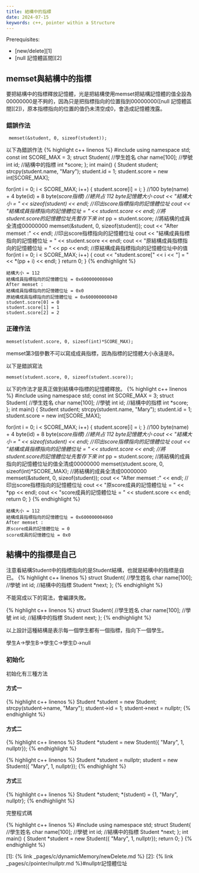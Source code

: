```yaml
---
title: 結構中的指標
date: 2024-07-15
keywords: c++, pointer within a Structure
---
```


Prerequisites:

- [new/delete][1]
- [null 記憶體區間][2]

## memset與結構中的指標

要把結構中的指標釋放記憶體，光是把結構使用memset把結構記憶體的值全設為00000000是不夠的，因為只是把指標指向的位置指到00000000([null 記憶體區間][2])，原本指標指向的位置的值仍未清空成0，會造成記憶體洩露。

### 錯誤作法

```
 memset(&student, 0, sizeof(student));
```

以下為錯誤作法
{% highlight c++ linenos %}
#include <iostream>
using namespace std;
const int SCORE_MAX = 3;
struct Student{
  //學生姓名
  char name[100];
  //學號
  int id;
  //結構中的指標
  int *score;
};
int main() {
  Student student;
  strcpy(student.name, "Mary");
  student.id = 1;
  student.score = new int[SCORE_MAX];
  
  for(int i = 0; i < SCORE_MAX; i++) {
    student.score[i] = i;
  }
  //100 byte(name) + 4 byte(id) + 8 byte(*score指標)
  //總共占 112 byte記憶體大小
  cout << "結構大小 = " << sizeof(student) << endl;
  //印出score指標指向的記憶體位址
  cout << "結構成員指標指向的記憶體位址 = " <<  student.score << endl;
  //將student.score的記憶體位址先暫存下來
  int* pp = student.score;
  //將結構的成員全清成00000000
  memset(&student, 0, sizeof(student));
  cout << "After memset :" << endl;
  //印出score指標指向的記憶體位址
  cout << "結構成員指標指向的記憶體位址 = " << student.score << endl;
  cout << "原結構成員指標指向的記憶體位址 = " << pp << endl;
  //原結構成員指標指向的記憶體位址中的值
  for(int i = 0; i < SCORE_MAX; i++) {
    cout << "student.score[" << i << "] = " << *(pp + i) << endl;
  }
  return 0;
}
{% endhighlight %}
```
結構大小 = 112
結構成員指標指向的記憶體位址 = 0x600000008040
After memset :
結構成員指標指向的記憶體位址 = 0x0
原結構成員指標指向的記憶體位址 = 0x600000008040
student.score[0] = 0
student.score[1] = 1
student.score[2] = 2
```

### 正確作法
```
memset(student.score, 0, sizeof(int)*SCORE_MAX);
```

memset第3個參數不可以寫成成員指標，因為指標的記憶體大小永遠是8。

以下是錯誤寫法
```
memset(student.score, 0, sizeof(student.score));
```

以下的作法才是真正做到結構中指標的記憶體釋放。
{% highlight c++ linenos %}
#include <iostream>
using namespace std;
const int SCORE_MAX = 3;
struct Student{
  //學生姓名
  char name[100];
  //學號
  int id;
  //結構中的指標
  int *score;
};
int main() {
  Student student;
  strcpy(student.name, "Mary");
  student.id = 1;
  student.score = new int[SCORE_MAX];
  
  for(int i = 0; i < SCORE_MAX; i++) {
    student.score[i] = i;
  }
  //100 byte(name) + 4 byte(id) + 8 byte(*score指標)
  //總共占 112 byte記憶體大小
  cout << "結構大小 = " << sizeof(student) << endl;
  //印出score指標指向的記憶體位址
  cout << "結構成員指標指向的記憶體位址 = " <<  student.score << endl;
  //將student.score的記憶體位址先暫存下來
  int* pp = student.score;
  //將結構的成員指向的記憶體位址的值全清成00000000
  memset(student.score, 0, sizeof(int)*SCORE_MAX);
  //將結構的成員全清成00000000
  memset(&student, 0, sizeof(student));
  cout << "After memset :" << endl;
  //印出score指標指向的記憶體位址
  cout << "原score成員的記憶體位址 = " << *pp << endl;
  cout << "score成員的記憶體位址 = " << student.score << endl;
  return 0;
}
{% endhighlight %}
```
結構大小 = 112
結構成員指標指向的記憶體位址 = 0x600000004060
After memset :
原score成員的記憶體位址 = 0
score成員的記憶體位址 = 0x0
```

## 結構中的指標是自己

注意看結構Student中的指標指向的是Student結構，也就是結構中的指標是自已。
{% highlight c++ linenos %}
struct Student{
  //學生姓名
  char name[100];
  //學號
  int id;
  //結構中的指標
  Student *next;
};
{% endhighlight %}

不能寫成以下的寫法，會編譯失敗。

{% highlight c++ linenos %}
struct Student{
  //學生姓名
  char name[100];
  //學號
  int id;
  //結構中的指標
  Student next;
};
{% endhighlight %}

以上設計這種結構是表示每一個學生都有一個指標，指向下一個學生。

學生A->學生B->學生C->學生D->null

### 初始化
初始化有三種方法

#### 方式一

{% highlight c++ linenos %}
  Student *student = new Student;
  strcpy(student->name, "Mary");
  student->id = 1;
  student->next = nullptr;
{% endhighlight %}

#### 方式二
{% highlight c++ linenos %}
  Student *student = new Student({ "Mary", 1, nullptr});
{% endhighlight %}


{% highlight c++ linenos %}
  Student *student = nullptr; 
  student = new Student({ "Mary", 1, nullptr});
{% endhighlight %}

#### 方式三
{% highlight c++ linenos %}
  Student *student;
  *(student) = {1, "Mary", nullptr};
{% endhighlight %}


完整程式碼

{% highlight c++ linenos %}
#include <iostream>
using namespace std;
struct Student{
  //學生姓名
  char name[100];
  //學號
  int id;
  //結構中的指標
  Student *next;
};
int main() {
  Student *student = new Student({ "Mary", 1, nullptr});
  return 0;
}
{% endhighlight %}

[1]: {% link _pages/c/dynamicMemory/newDelete.md %}
[2]: {% link _pages/c/pointer/nullptr.md %}#nullptr記憶體位址
